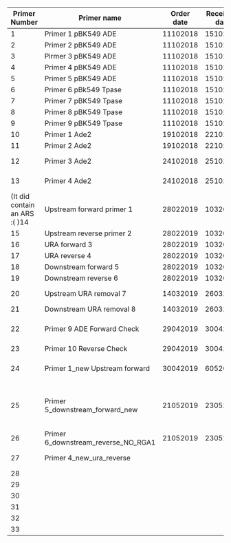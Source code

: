 | Primer Number                 | Primer name                         | Order date | Receiving date | Sequence                                                                         | Comments                                                                                                                                                                             |
|-------------------------------|-------------------------------------|------------|----------------|----------------------------------------------------------------------------------|--------------------------------------------------------------------------------------------------------------------------------------------------------------------------------------|
| 1                             | Primer 1 pBK549 ADE                 | 11102018   | 15102018       | gtttcccgactggaaagcg                                                              | They worked for the sequencing                                                                                                                                                       |
| 2                             | Primer 2 pBK549 ADE                 | 11102018   | 15102018       | agccccaccagctcc                                                                  | They worked for the sequencing                                                                                                                                                       |
| 3                             | Pirmer 3 pBK549 ADE                 | 11102018   | 15102018       | acataagaagccatataagtccc                                                          | They worked for the sequencing                                                                                                                                                       |
| 4                             | Primer 4 pBK549 ADE                 | 11102018   | 15102018       | atgatcccgtttcgttacc                                                              | They worked for the sequencing                                                                                                                                                       |
| 5                             | Primer 5 pBK549 ADE                 | 11102018   | 15102018       | cagctagtttttcgatatcaag                                                           | They worked for the sequencing                                                                                                                                                       |
| 6                             | Primer 6 pBk549 Tpase               | 11102018   | 15102018       | aggaaaaattggcagtaacctg                                                           | They worked for the sequencing                                                                                                                                                       |
| 7                             | Primer 7 pBK549 Tpase               | 11102018   | 15102018       | gtgaaaaggatcatggcaaag                                                            | They worked for the sequencing                                                                                                                                                       |
| 8                             | Primer 8 pBK549 Tpase               | 11102018   | 15102018       | tagtgaatgtgacttggataaatctaaaggg                                                  | They worked for the sequencing                                                                                                                                                       |
| 9                             | Primer 9 pBK549 Tpase               | 11102018   | 15102018       | ttatcatggtggaggggaagg                                                            | They worked for the sequencing                                                                                                                                                       |
| 10                            | Primer 1 Ade2                       | 19102018   | 22102018       | GTATAAATTGGTGCGTAAAATCGTTGGATCTCTCTTCTA                                          |                                                                                                                                                                                      |
| 11                            | Primer 2 Ade2                       | 19102018   | 22102018       | TATGTATGAAGTCCACATTTGATGTAATCATAACAAAGCC                                         |                                                                                                                                                                                      |
| 12                            | Primer 3 Ade2                       | 24102018   | 25102018       | TAGCGCTATCCTCGGTTCTGCATTG                                                        | Primer 200 bp away from primer 1 to test ade2 deletion of ByK832                                                                                                                     |
| 13                            | Primer 4 Ade2                       | 24102018   | 25102018       | ACACCAACATAACACTGACATCTTTAAC                                                     | Primer 200 bp away from primer 2 to test ade2 deletion of ByK832                                                                                                                     |
| (It did contain an ARS :( )14 | Upstream forward primer 1           | 28022019   | 1032019        | GATCATTTCGAAAAGTTGCCTAGTTTCATG                                                   | To integrate the URA gene into the adenine locus                                                                                                                                     |
| 15                            | Upstream reverse primer 2           | 28022019   | 1032019        | GCTGTGGtatggtgcactctc CTTGATTGTTTTGTCCGATTTTCTTGTTTTTCTTG                        | They worked for all the PCRs :)                                                                                                                                                      |
| 16                            | URA forward 3                       | 28022019   | 1032019        | CAAGAAAAACAAGAAAATCGGACAAAACAATCAAG  gagagtgcaccataCCACAGC                       |                                                                                                                                                                                      |
| 17                            | URA reverse 4                       | 28022019   | 1032019        | GATGTAATCATAACAAAGCCTAAAAAATAGGTATATC  GTGAGTTTAGTATACATGCATTTACTTATAATACAG      |                                                                                                                                                                                      |
| 18                            | Downstream forward 5                | 28022019   | 1032019        | CTGTATTATAAGTAAATGCATGTATACTAAACTCAC GATATACCTATTTTTTAGGCTTTGTTATGATTACATC       |                                                                                                                                                                                      |
| 19                            | Downstream reverse 6                | 28022019   | 1032019        | GGTGTTAAGAGTACTGAGTGAACATATAGAAAAGG                                              |                                                                                                                                                                                      |
| 20                            | Upstream URA removal 7              | 14032019   | 26032019       | GATGTAATCATAACAAAGCCTAAAAAATAGGTATATCCTTGATTGTTTTGTCCGATTTTCTTGTTTTTCTTG         | To make the construct to be inserted when removing the URA                                                                                                                           |
| 21                            | Downstream URA removal 8            | 14032019   | 26032019       | CAAGAAAAACAAGAAAATCGGACAAAACAATCAAGGATATACCTATTTTTTAGGCTTTGTTATGATTACATC         |                                                                                                                                                                                      |
| 22                            | Primer 9 ADE Forward Check          | 29042019   | 30042019       | GAAAGCTTTTGACCAGGTTATTATAAAAGAAACTTC                                             | To check the insertion of the 1st Transformation , to insert the URA on the ADE locus                                                                                                |
| 23                            | Primer 10 Reverse Check             | 29042019   | 30042019       | CATATTGGAAGACCTTCCAAGGGAACATTATAG                                                |                                                                                                                                                                                      |
| 24                            | Primer 1_new Upstream forward       | 30042019   | 6052019        | ATTACAGCTATGCTGACAAATGACTCTTG                                                    | In replace of primer 1 upstream forward (GATCATTTCGAAAAGTTGCCTAGTTTCATG) after the Ars region                                                                                        |
| 25                            | Primer 5_downstream_forward_new     | 21052019   | 23052019       | CTGTATTATAAGTAAATGCATGTATACTAAACTCACTATATAAGTTTATTGATATACTTGTACAGCAAATAATTATAAAA | This primer does not work with primer 4 ura reverse,In replace of primer 5 downstream forward to be just next to ADe2 gene , at the cost of having less GC content and longer primer |
| 26                            | Primer 6_downstream_reverse_NO_RGA1 | 21052019   | 23052019       | GCTATCCTCGGTTCTGCATTGAGC                                                         | In replace of primer 6 downstream reverse  to be outside the RGA1 region                                                                                                             |
| 27                            | Primer 4_new_ura_reverse            |            |                | TTTTATAATTATTTGCTGTACAAGTATATCAATAAACTTATATAGTGAGTTTAGTATACATGCATTTACTTATAATACAG | to have an overlap with primer 5 _new_downstream_forward                                                                                                                             |
| 28                            |                                     |            |                |                                                                                  |                                                                                                                                                                                      |
| 29                            |                                     |            |                |                                                                                  |                                                                                                                                                                                      |
| 30                            |                                     |            |                |                                                                                  |                                                                                                                                                                                      |
| 31                            |                                     |            |                |                                                                                  |                                                                                                                                                                                      |
| 32                            |                                     |            |                |                                                                                  |                                                                                                                                                                                      |
| 33                            |                                     |            |                |                                                                                  |                                                                                                                                                                                      |
